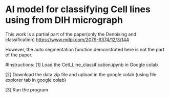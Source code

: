 # AI model for classifying Cell lines using from DIH micrograph
This work is a partial part of the paper(only the Denoising and classification) https://www.mdpi.com/2079-6374/12/3/144 

However, the auto segmentation function demonstrated here is not the part of the paper.

#Instructions:
[1] Load the Cell_Line_classification.ipynb in Google colab

[2] Download the data.zip file and upload in the google colab (using file explorer tab in google colab)

[3] Run the program



